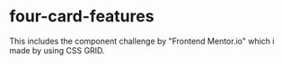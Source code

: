 # four-card-features
This includes the component challenge by "Frontend Mentor.io"  which i made by using CSS GRID.
